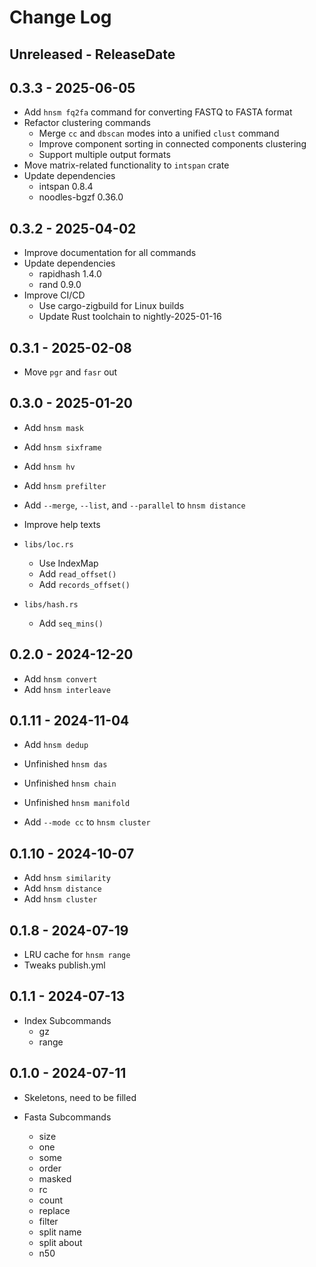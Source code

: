 # Change Log

## Unreleased - ReleaseDate

## 0.3.3 - 2025-06-05

* Add `hnsm fq2fa` command for converting FASTQ to FASTA format
* Refactor clustering commands
    * Merge `cc` and `dbscan` modes into a unified `clust` command
    * Improve component sorting in connected components clustering
    * Support multiple output formats
* Move matrix-related functionality to `intspan` crate
* Update dependencies
    * intspan 0.8.4
    * noodles-bgzf 0.36.0

## 0.3.2 - 2025-04-02

* Improve documentation for all commands
* Update dependencies
    * rapidhash 1.4.0
    * rand 0.9.0
* Improve CI/CD
    * Use cargo-zigbuild for Linux builds
    * Update Rust toolchain to nightly-2025-01-16

## 0.3.1 - 2025-02-08

* Move `pgr` and `fasr` out

## 0.3.0 - 2025-01-20

* Add `hnsm mask`
* Add `hnsm sixframe`
* Add `hnsm hv`
* Add `hnsm prefilter`
* Add `--merge`, `--list`, and `--parallel` to `hnsm distance`

* Improve help texts
* `libs/loc.rs`
    * Use IndexMap
    * Add `read_offset()`
    * Add `records_offset()`
* `libs/hash.rs`
    * Add `seq_mins()`

## 0.2.0 - 2024-12-20

* Add `hnsm convert`
* Add `hnsm interleave`

## 0.1.11 - 2024-11-04

* Add `hnsm dedup`

* Unfinished `hnsm das`
* Unfinished `hnsm chain`
* Unfinished `hnsm manifold`

* Add `--mode cc` to `hnsm cluster`

## 0.1.10 - 2024-10-07

* Add `hnsm similarity`
* Add `hnsm distance`
* Add `hnsm cluster`

## 0.1.8 - 2024-07-19

* LRU cache for `hnsm range`
* Tweaks publish.yml

## 0.1.1 - 2024-07-13

* Index Subcommands
    * gz
    * range

## 0.1.0 - 2024-07-11

* Skeletons, need to be filled

* Fasta Subcommands
    * size
    * one
    * some
    * order
    * masked
    * rc
    * count
    * replace
    * filter
    * split name
    * split about
    * n50
